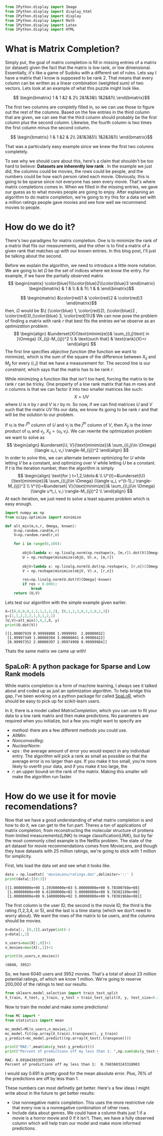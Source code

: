 

```python
from IPython.display import Image
from IPython.display import display_html
from IPython.display import display
from IPython.display import Math
from IPython.display import Latex
from IPython.display import HTML
```

<h1> What is Matrix Completion? </h1>
<p> Simply put, the goal of matrix completion is fill in missing entries of a matrix (or dataset) given the fact that the matrix is low rank, or low dimensional.  Essentially, it's like a game of Sudoku with a different set of rules. Lets say I have a matrix that I know is supposed to be rank 2.  That means that every column can be written as a linear combination (weighted sum) of two vectors.  Lets look at an example of what this puzzle might look like.  </p>

$$ \begin{bmatrix}   
1 & 1 &2 & 2\\
2&1&3&\\
1&2&&1\\
\end{bmatrix}$$

<p> The first two columns are completly filled in, so we can use those to figure out the rest of the columns.  Based on the few entries in the third column that are given, we can see that the third column should probably be the first column plus the second column.  Likewise, the fourth column is two times the first column minus the second column. </p>
    
$$ \begin{bmatrix}   
1 & 1 &2 & 2\\
2&1&3&5\\
1&2&3&1\\
\end{bmatrix}$$

<p> That was a particularly easy example since we knew the first two columns completely. </p>  

    
<p> To see why we should care about this, here's a claim that shouldn't be too hard to believe: <b> Datasets are inherently low rank </b>.  In the example we just did, the columns could be movies, the rows could be people, and the numbers could be how each person rated each movie.  Obviously, this is going to be sparse since not everyone has seen every movie.  That's where matrix completions comes in.  When we filled in the missing entries, we gave our guess as to what movies people are going to enjoy. After explaining an algorithm to do matrix completion, we're going to try this for a data set with a million ratings people gave movies and see how well we recommend movies to people.</p>
  
<h1> How do we do it? </h1>

There's two paradigms for matrix completion.  One is to minimize the rank of a matrix that fits our measurements, and the other is to find a matrix of a given rank that matches up with our known entries.  In this blog post, I'll just be talking about the second.  

Before we explain the algorithm, we need to introduce a little more notation. We are going to let $\Omega$ be the set of indices where we know the entry.  For example, if we have the partially observed matrix
$$ \begin{matrix}
\color{blue}1\\\color{blue}2\\\color{blue}3
\end{matrix}
\begin{bmatrix}   
  & 1 &  \\
  &   & 1\\
1 &   &  
  \end{bmatrix}$$
    
  $$ 
\begin{matrix}   
 &\color{red}1 & \color{red}2 & \color{red}3  \end{matrix}$$
then, $\Omega$ would be $\{ (\color{blue} 1, \color{red}2), (\color{blue}2 , \color{red}3),(\color{blue} 3, \color{red}1)\}$  We can now pose the problem of finding a matrix with rank $r$ that best fits the entries we've observe as an <i> optimization problem</i>.  
$$
\begin{align}
&\underset{X}{\text{minimize}}& \sum_{(i,j)\text{ in }\Omega} (X_{ij}-M_{ij})^2 \\
& \text{such that} & \text{rank}(X)=r
\end{align}
$$
The first line specifies <i> objective function </i>(the function we want to minimize), which is the sum of the square of the difference between $X_{ij}$ and $M_{ij}$ for every $(i,j)$ that we have a measurement for.  The second line is our <i> constraint</i>, which says that the matrix has to be rank $r$.

While minimizing a function like that isn't too hard, forcing the matrix to be rank $r$ can be tricky. One property of a low rank matrix that has $m$ rows and $n$ columns is that we can factor it into two smaller matrices like such: 
$$X=UV$$
where $U$ is $n$ by $r$ and $V$ is $r$ by $m$.  So now, if we can find matrices $U$ and $V$ such that the matrix $UV$ fits our data, we know its going to be rank $r$ and that will be the solution to our problem. 

If $u_i$ is the $i^{th}$ column of $U$ and $v_j$ is the $j^{th}$ column of $V$, then $X_{ij}$ is the <i> inner product </i> of $u_i$ and $v_j$, $X_{ij}= \langle u_i, v_i \rangle$.  We can rewrite the optimization problem we want to solve as 
$$
\begin{align}
&\underset{U, V}{\text{minimize}}& \sum_{(i,j)\in \Omega} (\langle u_i, v_i \rangle-M_{ij})^2 
\end{align}
$$
In order to solve this, we can alternate between optimizing for $U$ while letting $V$ be a constant, and optimizing over $V$ while letting $U$ be a constant.  If $t$ is the iteration number, then the algorithm is simply 
$$
\begin{align}
\text{for } t=1,2,\ldots:& \\
U^{t}=&\underset{U}{\text{minimize}}& \sum_{(i,j)\in \Omega} (\langle u_i, v^{t-1}_i \rangle-M_{ij})^2 \\
V^{t}=&\underset{ V}{\text{minimize}}& \sum_{(i,j)\in \Omega} (\langle u^t_i, v_i \rangle-M_{ij})^2 \\
\end{align}
$$
At each iteration, we just need to solve a least squares problem which is easy enough.  





```python
import numpy as np
from scipy.optimize import minimize

def alt_min(m,n,r, Omega, known):
    U=np.random.rand(m,r)
    V=np.random.rand(r,n)

    for i in range(0,100):   
        
        objU=lambda x: np.linalg.norm(np.reshape(x, [m,r]).dot(V)[Omega]-known)**2
        U = np.reshape(minimize(objU, U).x, [m,r])
        
        objV=lambda x: np.linalg.norm(U.dot(np.reshape(x, [r,n]))[Omega]-known)**2
        V = np.reshape(minimize(objV, V).x, [r,n])

        res=np.linalg.norm(U.dot(V)[Omega]-known)
        if res < 0.0001:
            break
    return (U,V)
```

Lets test our algorithm with the simple example given earlier.


```python
X=([0,0,0,0,1,1,1,2,2,2], [0,1,2,3,0,1,2,0,1,3])
y=[1,1,2,2,2,1,3,1,2,1]
(U,V)=alt_min(3,4,2,X, y)
print(U.dot(V))
```

    [[1.00007939 0.99998808 1.9999993  2.00000032]
     [1.99997349 1.00000394 3.00000041 4.99908422]
     [0.99997352 2.00000397 2.99974998 0.99999984]]


Thats the same matrix we came up with!
## SpaLoR: A python package for Sparse and Low Rank models
While matrix completion is a form of machine learning, I always see it talked about and coded up as just an optimization algorithm. To help bridge this gap, I've been working on a python package for called [SpaLoR](https://github.com/april1729/SpaLoR), which should be easy to pick up for scikit-learn users. 

In it, there is a model called <i>MatrixCompletion</i>, which you can use to fit your data to a low rank matrix and then make predictions.  No parameters are required when you initialize, but a few you might want to specify are
 - <i>method</i>: there are a few different methods you could use. 
  - <i>AltMin</i>:
  - <i>NonconvexReg</i>:
  - <i>NuclearNorm</i>:
 - <i> eps </i>: the average amount of error you would expect in any individual entry.  The algorithm will pick a rank as small as possible so that the average error is no larger than <i>eps</i>.  If you make it too small, you're more likely to overfit your data, and if you make it too large, the 
 - <i>r</i>: an upper bound on the rank of the matrix.  Making this smaller will make the algorithm run faster.
 



<h1> How do we use it for movie recomendations? </h1>

Now that we have a good understanding of what matrix completion is and how to do it, we can get to the fun part.  Theres a ton of applications of matrix completion, from reconstructing the molecular structure of protiens from limited measurements(LINK) to image classification(LINK), but by far the most commonly cited example is the Netflix problem.  The state of the art dataset for movie recommendations comes from MovieLens, and though they have datasets with 25 million ratings, we're going to stick with 1 million for simplicity.  

First, lets load the data set and see what it looks like.


```python
data = np.loadtxt( 'movieLens/ratings.dat',delimiter='::' )
print(data[:][0:3])
```

    [[1.00000000e+00 1.19300000e+03 5.00000000e+00 9.78300760e+08]
     [1.00000000e+00 6.61000000e+02 3.00000000e+00 9.78302109e+08]
     [1.00000000e+00 9.14000000e+02 3.00000000e+00 9.78301968e+08]]


The first column is the user ID, the second is the movie ID, the third is the rating (1,2,3,4, or 5), and the last is a time stamp (which we don't need to worry about).  We want the rows of the matrix to be users, and the columns should be movies. 


```python
X=data[:, [0,1]].astype(int)-1
y=data[:,2]

n_users=max(X[:,0])+1
n_movies=max(X[:,1])+1

print((n_users,n_movies))
```

    (6040, 3952)


So, we have 6040 users and 3952 movies.  That's a total of about 23 million potential ratings, of which we know 1 million.  We're going to reserve 200,000 of the ratings to test our results.


```python
from sklearn.model_selection import train_test_split
X_train, X_test, y_train, y_test = train_test_split(X, y, test_size=0.2, random_state=42)
```

Now to train the model and make some predictions!


```python
from MC import *
from statistics import mean

mc_model=MC(n_users,n_movies,5)
mc_model.fit(np.array(X_train).transpose(), y_train)
y_predict=mc_model.predict((np.array(X_test).transpose()))

print("MAE:",mean(abs(y_test-y_predict)))
print("Percent of predictions off my less than 1: ",np.sum(abs(y_test-y_predict)<1)/len(y_test))
```

    MAE: 0.6910439339771605
    Percent of predictions off my less than 1:  0.7603603243318903


I would say 0.691 is pretty good for the mean absolute error.  Plus, 76% of the predictions are off by less than 1.

These numbers can most definetly get better.  Here's a few ideas I might write about in the future to get better results:
 - Use nonnegative matrix completion. This uses the more restrictive rule that every row is a nonnegative combination of other rows.  
 - Include data about genres.  We could have a column thats just 1 if a movie is a horror movie and 0 if it isn't.  Then, we have a fully observed column which will help train our model and make more informed predictions.
